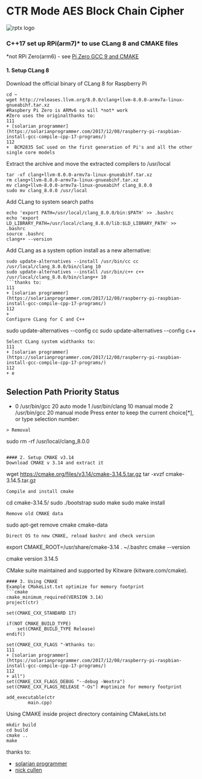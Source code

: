 # CTR Mode AES Block Chain Cipher
![rptx logo](https://cldup.com/W9fXBWKrXq.png)
### C++17 set up RPi(arm7)* to use CLang 8 and CMAKE files
*not RPi Zero(arm6) - see [Pi Zero GCC 9 and CMAKE](https://github.com/ifknot/ctr/wiki/RPi-Zero(w)-C--17-set-up-to-use-GCC-9-and-CMAKE-files)
#### 1. Setup CLang 8
Download the official binary of CLang 8 for Raspberry Pi
```
cd ~
wget http://releases.llvm.org/8.0.0/clang+llvm-8.0.0-armv7a-linux-gnueabihf.tar.xz
#Raspbery Pi Zero is ARMv6 so will *not* work
#Zero uses the originalthanks to: 
111
+ [solarian programmer](https://solarianprogrammer.com/2017/12/08/raspberry-pi-raspbian-install-gcc-compile-cpp-17-programs/)
112
+  BCM2835 SoC used on the first generation of Pi's and all the other single core models
```
Extract the archive and move the extracted compilers to /usr/local
```
tar -xf clang+llvm-8.0.0-armv7a-linux-gnueabihf.tar.xz
rm clang+llvm-8.0.0-armv7a-linux-gnueabihf.tar.xz
mv clang+llvm-8.0.0-armv7a-linux-gnueabihf clang_8.0.0
sudo mv clang_8.0.0 /usr/local
```
Add CLang to system search paths
```
echo 'export PATH=/usr/local/clang_8.0.0/bin:$PATH' >> .bashrc
echo 'export LD_LIBRARY_PATH=/usr/local/clang_8.0.0/lib:$LD_LIBRARY_PATH' >> .bashrc
source .bashrc
clang++ --version
```
Add CLang as a system option install as a new alternative: 
```
sudo update-alternatives --install /usr/bin/cc cc /usr/local/clang_8.0.0/bin/clang 10
sudo update-alternatives --install /usr/bin/c++ c++ /usr/local/clang_8.0.0/bin/clang++ 10
```thanks to: 
111
+ [solarian programmer](https://solarianprogrammer.com/2017/12/08/raspberry-pi-raspbian-install-gcc-compile-cpp-17-programs/)
112
+ 
Configure CLang for C and C++
```
sudo update-alternatives --config cc
sudo update-alternatives --config c++
```
Select CLang system widthanks to: 
111
+ [solarian programmer](https://solarianprogrammer.com/2017/12/08/raspberry-pi-raspbian-install-gcc-compile-cpp-17-programs/)
112
+ e
```
  Selection    Path            Priority   Status
------------------------------------------------------------
* 0            /usr/bin/gcc     20        auto mode
  1            /usr/bin/clang   10        manual mode
  2            /usr/bin/gcc     20        manual mode
Press enter to keep the current choice[*], or type selection number:
```
> Removal

```
sudo rm -rf /usr/local/clang_8.0.0
```

#### 2. Setup CMAKE v3.14
Download CMAKE v 3.14 and extract it
``` 
wget https://cmake.org/files/v3.14/cmake-3.14.5.tar.gz
tar -xvzf cmake-3.14.5.tar.gz
```
Compile and install cmake

```
cd cmake-3.14.5/
sudo ./bootstrap
sudo make
sudo make install
```
Remove old CMAKE data 
```
sudo apt-get remove cmake cmake-data
```
Direct OS to new CMAKE, reload bashrc and check version
```
export CMAKE_ROOT=/usr/share/cmake-3.14
. ~/.bashrc 
cmake --version

cmake version 3.14.5

CMake suite maintained and supported by Kitware (kitware.com/cmake).
```
#### 3. Using CMAKE
Example CMakeList.txt optimize for memory footprint
```cmake
cmake_minimum_required(VERSION 3.14)
project(ctr)

set(CMAKE_CXX_STANDARD 17)

if(NOT CMAKE_BUILD_TYPE)
    set(CMAKE_BUILD_TYPE Release)
endif()

set(CMAKE_CXX_FLAGS "-Wthanks to: 
111
+ [solarian programmer](https://solarianprogrammer.com/2017/12/08/raspberry-pi-raspbian-install-gcc-compile-cpp-17-programs/)
112
+ all")
set(CMAKE_CXX_FLAGS_DEBUG "--debug -Wextra")
set(CMAKE_CXX_FLAGS_RELEASE "-Os") #optimize for memory footprint

add_executable(ctr
        main.cpp)
```

Using CMAKE inside project directory containing CMakeLists.txt
```
mkdir build
cd build
cmake ..
make
```

thanks to: 
+ [solarian programmer](https://solarianprogrammer.com/2017/12/08/raspberry-pi-raspbian-install-gcc-compile-cpp-17-programs/)
+ [nick cullen](https://nickcullen.net/blog/raspberry-pi-tutorials/raspberry-pi-c-using-cmake/)
